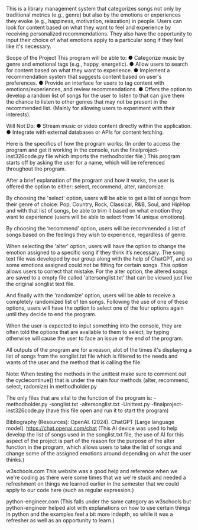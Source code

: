 This is a library management system that categorizes songs not only by
traditional metrics (e.g., genre) but also by the emotions or experiences they evoke (e.g.,
happiness, motivation, relaxation) in people. Users can look for content based on what they want
to feel and experience by receiving personalized recommendations. They also have the
opportunity to input their choice of what emotions apply to a particular song if they feel like it's
necessary.

Scope of the Project
This program will be able to:
● Categorize music by genre and emotional tags (e.g., happy, energetic).
● Allow users to search for content based on what they want to experience.
● Implement a recommendation system that suggests content based on user's preferences.
● Provide an interface for users to tag content with emotions/experiences, and review
recommendations.
● Offers the option to develop a random list of songs for the user to listen to that can give
them the chance to listen to other genres that may not be present in the recommended list.
(Mainly for allowing users to experiment with their interests).

Will Not Do:
● Stream music or video content directly within the application.
● Integrate with external databases or APIs for content fetching.

Here is the specifics of how the program works:
(In order to access the program and get it working in the console, run the finalproject-inst326code.py file which imports the methodholder file.)
This program starts off by asking the user for a name, which will be referenced throughout the program.

After a brief explanation of the program and how it works, the user is offered the option to either: select, recommend, alter, randomize.

By choosing the 'select' option, users will be able to get a list of songs from their genre of choice: Pop, Country, Rock, Classical, R&B, Soul, and HipHop and with that list of songs, be able to trim it based on what emotion they want to experience (users will be able to select from 14 unique emotions).

By choosing the ‘recommend’ option, users will be recommended a list of songs based on the feelings they wish to experience, regardless of genre.

When selecting the 'alter' option, users will have the option to change the emotion assigned to a specific song if they think it’s necessary. The song text file was developed by our group along with the help of ChatGPT, and so some emotions assigned could not be fitting for certain songs. This option allows users to correct that mistake. For the alter option, the altered songs are saved to a empty file called 'altersonglist.txt' that can be viewed just like the original songlist text file.

And finally with the 'randomize' option, users will be able to receive a completely randomized list of ten songs.
Following the use of one of these options, users will have the option to select one of the four options again until they decide to end the program.

When the user is expected to input something into the console, they are often told the options that are available to them to select, by typing otherwise will cause the user to face an issue or the end of the program. 

All outputs of the program are for a reason, alot of the times it's displaying a list of songs from the songlist.txt file which is filtered to the needs and wants of the user and the method that is calling the file. 

Note: When testing the methods in the unittest make sure to comment out the cyclecontinue() that is under the main four methods (alter, recommend, select, radomize) in methodholder.py

The only files that are vital to the function of the program is:
-methodholder.py
-songlist.txt
-altersonglist.txt
-Unittest.py
-finalproject-inst326code.py (have this file open and run it to start the program)

Bibliography (Resources):
OpenAI. (2024). ChatGPT [Large language model]. https://chat.openai.com/chat
(This AI device was used to help develop the list of songs used in the songlist.txt file, the use of AI for this aspect of the project is part of the reason for the purpose of the alter function in the program, which allows users to take the list of songs and change some of the assigned emotions around depending on what the user thinks.)

w3schools.com 
This website was a good help and reference when we we're coding as there were some times that we we're stuck and needed a refreshment on things we learned earlier in the semester that we could apply to our code here (such as regular expression.)

python-engineer.com
(This falls under the same category as w3schools but python-engineer helped alot with explanations on how to use certain things in python and the examples feel a bit more indepth, so while it was a refresher as well as an opportunity to learn.)
